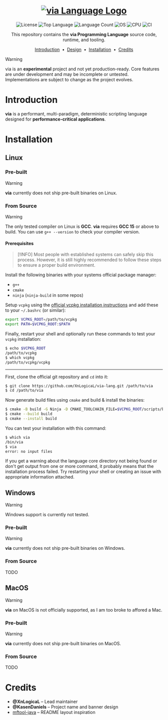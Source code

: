 <h1 align="center">
  <a href="https://github.com/XnLogicaL/via-lang">
    <img src="https://i.imgur.com/9WjzQ98.png" alt="via Language Logo"/>
  </a>
</h1>

<p align="center">
  <img src="https://img.shields.io/github/license/XnLogicaL/via-lang" alt="License">
  <img src="https://img.shields.io/github/languages/top/XnLogicaL/via-lang" alt="Top Language">
  <img src="https://img.shields.io/github/languages/count/XnLogicaL/via-lang" alt="Language Count">
  <img src="https://img.shields.io/badge/OS-linux%2C%20windows%2C%20macOS-0078D4" alt="OS">
  <img src="https://img.shields.io/badge/CPU-x86%2C%20x64%2C%20ARM%2C%20ARM64-FF8C00" alt="CPU">
  <img src="https://github.com/XnLogicaL/via-lang/actions/workflows/ci.yml/badge.svg" alt="CI">
</p>

<p align="center">
  This repository contains the <strong>via Programming Language</strong> source code, runtime, and tooling.
</p>

<p align="center">
  <a href="#introduction">Introduction</a> &nbsp;&bull;&nbsp;
  <a href="#design">Design</a> &nbsp;&bull;&nbsp;
  <a href="#installation">Installation</a> &nbsp;&bull;&nbsp;
  <a href="#credits">Credits</a>
</p>

>[!WARNING]
> via is an **experimental** project and not yet production-ready. Core features are under development and may be incomplete or untested. Implementations are subject to change as the project evolves.

# Introduction

**via** is a performant, multi-paradigm, deterministic scripting language designed for **performance-critical applications**.

# Installation

## Linux

### Pre-built

> [!WARNING]
> **via** currently does not ship pre-built binaries on Linux.

### From Source

> [!WARNING]
> The only tested compiler on Linux is **GCC**.
> **via** requires **GCC 15** or above to build.
> You can use `g++ --version` to check your compiler version.

#### Prerequisites

> [!INFO]
> Most people with established systems can safely skip this process.
> However, it is still highly recommended to follow these steps to ensure a proper build environment.

Install the following binaries with your systems official package manager:
- `g++`
- `cmake`
- `ninja` (`ninja-build` in some repos)

Setup `vcpkg` using the [official vcpkg installation instructions](https://learn.microsoft.com/en-us/vcpkg/get_started/get-started?pivots=shell-powershell) and add these to your `~/.bashrc` (or similar):
```sh
export VCPKG_ROOT=/path/to/vcpkg
export PATH=$VCPKG_ROOT:$PATH
```

Finally, restart your shell and optionally run these commands to test your `vcpkg` installation:
```sh
$ echo $VCPKG_ROOT
/path/to/vcpkg
$ which vcpkg
/path/to/vcpkg/vcpkg
```

---

First, clone the official git repository and `cd` into it:
```sh
$ git clone https://github.com/XnLogicaL/via-lang.git /path/to/via
$ cd /path/to/via
```

Now generate build files using `cmake` and build & install the binaries:
```sh
$ cmake -B build -G Ninja -D CMAKE_TOOLCHAIN_FILE=$VCPKG_ROOT/scripts/buildsystems/vcpkg.cmake
$ cmake --build build
$ cmake --install build
```

You can test your installation with this command:
```sh
$ which via
/bin/via
$ via
error: no input files
```

If you get a warning about the language core directory not being found or don't get output from one or more command, it probably means that the installation process failed. Try restarting your shell or creating an issue with appropriate information attached.

## Windows

> [!WARNING]
> Windows support is currently not tested.

### Pre-built

> [!WARNING]
> **via** currently does not ship pre-built binaries on Windows.

### From Source

TODO

## MacOS

> [!WARNING]
> **via** on MacOS is not officially supported, as I am too broke to affored a Mac.

### Pre-built

> [!WARNING]
> **via** currently does not ship pre-built binaries on MacOS.

### From Source

TODO

# Credits

- **@XnLogicaL** – Lead maintainer
- **@KasenDaniels** – Project name and banner design
- [mftool-java](https://github.com/ankitwasankar/mftool-java) – README layout inspiration

